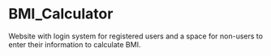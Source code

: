 # BMI_Calculator
Website with login system for registered users and a space for non-users to enter their information to calculate BMI.
